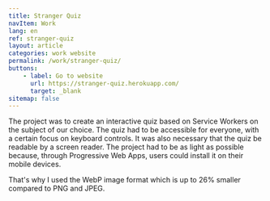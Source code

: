 ```yaml
---
title: Stranger Quiz
navItem: Work
lang: en
ref: stranger-quiz
layout: article
categories: work website
permalink: /work/stranger-quiz/
buttons:
    - label: Go to website
      url: https://stranger-quiz.herokuapp.com/
      target: _blank
sitemap: false
---
```


The project was to create an interactive quiz based on Service Workers on the subject of our choice. The quiz had to be accessible for everyone, with a certain focus on keyboard controls. It was also necessary that the quiz be readable by a screen reader. The project had to be as light as possible because, through Progressive Web Apps, users could install it on their mobile devices.

That's why I used the WebP image format which is up to 26% smaller compared to PNG and JPEG.
